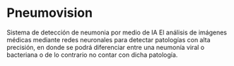 # Pneumovision
Sistema de detección de neumonia por medio de IA
El análisis de imágenes médicas mediante redes neuronales para detectar patologías con alta precisión, en donde se podrá diferenciar entre una neumonía viral o bacteriana o de lo contrario no contar con dicha patología.

